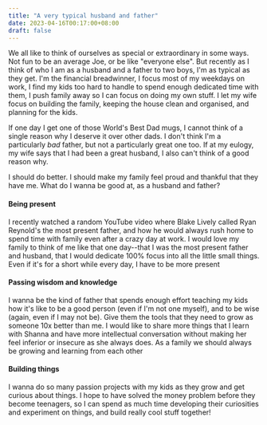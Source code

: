 ```yaml
---
title: "A very typical husband and father"
date: 2023-04-16T00:17:00+08:00
draft: false
---
```


We all like to think of ourselves as special or extraordinary in some ways. Not fun to be an average Joe, or be like "everyone else". But recently as I think of who I am as a husband and a father to two boys, I'm as typical as they get. I'm the financial breadwinner, I focus most of my weekdays on work, I find my kids too hard to handle to spend enough dedicated time with them, I push family away so I can focus on doing my own stuff. I let my wife focus on building the family, keeping the house clean and organised, and planning for the kids.

If one day I get one of those World's Best Dad mugs, I cannot think of a single reason why I deserve it over other dads. I don't think I'm a particularly _bad_ father, but not a particularly great one too. If at my eulogy, my wife says that I had been a great husband, I also can't think of a good reason why.

I should do better. I should make my family feel proud and thankful that they have me. What do I wanna be good at, as a husband and father?

#### Being present
I recently watched a random YouTube video where Blake Lively called Ryan Reynold's the most present father, and how he would always rush home to spend time with family even after a crazy day at work. I would love my family to think of me like that one day--that I was the most present father and husband, that I would dedicate 100% focus into all the little small things. Even if it's for a short while every day, I have to be more present

#### Passing wisdom and knowledge
I wanna be the kind of father that spends enough effort teaching my kids how it's like to be a good person (even if I'm not one myself), and to be wise (again, even if I may not be). Give them the tools that they need to grow as someone 10x better than me. I would like to share more things that I learn with Shanna and have more intellectual conversation without making her feel inferior or insecure as she always does. As a family we should always be growing and learning from each other

#### Building things
I wanna do so many passion projects with my kids as they grow and get curious about things. I hope to have solved the money problem before they become teenagers, so I can spend as much time developing their curiosities and experiment on things, and build really cool stuff together!
